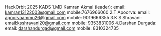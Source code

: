 HackOrbit 2025
KADS 
1.MD Kamran Akmal (leader):
   email: kamran13122003@gmail.com
   mobile:7676966060
2.T Apoorva:
   email: apoorvaammu26@gmail.com
   mobile: 9019666355
3.K S Shravani:
   email:ksshravani20@gmail.com
   mobile: 9353831006
4.Darshan Durgada:
  email: darshandurgad@gmail.com
  mobile: 8310324735
